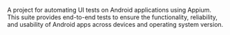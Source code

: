 A project for automating UI tests on Android applications using Appium. This suite provides end-to-end tests to ensure the functionality, reliability, and usability of Android apps across devices and operating system version.
